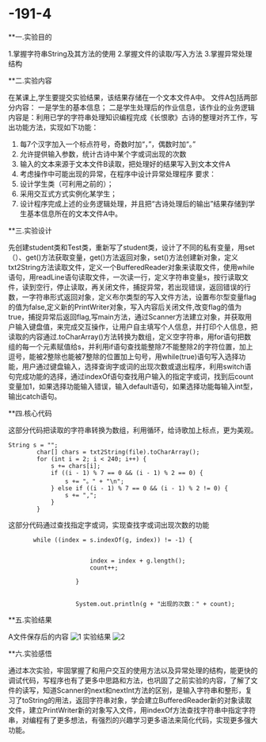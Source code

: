 # -191-4
**一.实验目的

1.掌握字符串String及其方法的使用
2.掌握文件的读取/写入方法
3.掌握异常处理结构

**二.实验内容

在某课上,学生要提交实验结果，该结果存储在一个文本文件A中。
文件A包括两部分内容：
一是学生的基本信息；
二是学生处理后的作业信息，该作业的业务逻辑内容是：利用已学的字符串处理知识编程完成《长恨歌》古诗的整理对齐工作，写出功能方法，实现如下功能：
1.	每7个汉字加入一个标点符号，奇数时加“，”，偶数时加“。”
2.	允许提供输入参数，统计古诗中某个字或词出现的次数
3.	输入的文本来源于文本文件B读取，把处理好的结果写入到文本文件A
4.	考虑操作中可能出现的异常，在程序中设计异常处理程序
要求：
1.	设计学生类（可利用之前的）；
2.	采用交互式方式实例化某学生；
3.	设计程序完成上述的业务逻辑处理，并且把“古诗处理后的输出”结果存储到学生基本信息所在的文本文件A中。

**三.实验设计

先创建student类和Test类，重新写了student类，设计了不同的私有变量，用set（）、get()方法获取变量，get()方法返回对象，set()方法创建新对象，定义txt2String方法读取文件，定义一个BufferedReader对象来读取文件，使用while语句，用readLine语句读取文件，一次读一行，定义字符串变量s，按行读取文件，读到空行，停止读取，再关闭文件，捕捉异常，若出现错误，返回错误的行数，一字符串形式返回对象，定义布尔类型的写入文件方法，设置布尔型变量flag的值为false,定义新的PrintWriter对象，写入内容后关闭文件,改变flag的值为true，捕捉异常后返回flag,写main方法，通过Scanner方法建立对象，并获取用户输入键盘值，来完成交互操作，让用户自主填写个人信息，并打印个人信息，把读取的内容通过.toCharArray()方法转换为数组，定义空字符串，用for语句把数组的每一个元素赋值给s，并利用if语句查找能整除7不能整除2的字符位置，加上逗号，能被2整除也能被7整除的位置加上句号，用while(true)语句写入选择功能，用户通过键盘输入，选择查询字或词的出现次数或退出程序，利用switch语句完成功能的选择，通过indexOf语句查找用户输入的指定字或词，找到后count变量加1，如果选择功能输入错误，输入default语句，如果选择功能每输入int型，输出catch语句。

**四.核心代码

这部分代码把读取的字符串转换为数组，利用循环，给诗歌加上标点，更为美观。
```
String s = "";
        char[] chars = txt2String(file).toCharArray();
        for (int i = 2; i < 240; i++) {
            s += chars[i];
            if ((i - 1) % 7 == 0 && (i - 1) % 2 == 0) {
                s += "。" + "\n";
            } else if ((i - 1) % 7 == 0 && (i - 1) % 2 != 0) {
                s += ",";
            }
        }
 ```
  这部分代码通过查找指定字或词，实现查找字或词出现次数的功能      
        
 ```
        while ((index = s.indexOf(g, index)) != -1) {


                        index = index + g.length();
                        count++;

                    }


                    System.out.println(g + "出现的次数：" + count);
 ```
 **五.实验结果
 
 A文件保存后的内容
 ![1](https://github.com/buruopeng/-191-4/blob/main/ee724d136d503903caf4e514889f110.png"")
 实验结果
 ![2](https://github.com/buruopeng/-191-4/blob/main/faf3f5b09c6ce9ba1d6a753a6d37661.png"")

**六.实验感悟

通过本次实验，牢固掌握了和用户交互的使用方法以及异常处理的结构，能更快的调试代码，写程序也有了更多中思路和方法，也巩固了之前实验的内容，了解了文件的读写，知道Scanner的next和nextInt方法的区别，是输入字符串和整形，复习了toString的用法，返回字符串对象，学会建立BufferedReader新的对象读取文件，建立PrintWriter新的对象写入文件，用indexOf方法查找字符串中指定字符串，对编程有了更多想法，有强烈的兴趣学习更多语法来简化代码，实现更多强大功能。

